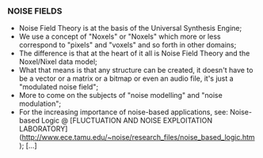 ### NOISE FIELDS
* Noise Field Theory is at the basis of the Universal Synthesis Engine;
* We use a concept of "Noxels" or "Noxels" which more or less correspond to "pixels" and "voxels" and so forth in other domains;
* The difference is that at the heart of it all is Noise Field Theory and the Noxel/Nixel data model;
* What that means is that any structure can be created, it doesn't have to be a vector or a matrix or a bitmap or even an audio file, it's just a "modulated noise field";
* More to come on the subjects of "noise modelling" and "noise modulation";
* For the increasing importance of noise-based applications, see: Noise-based Logic @ [FLUCTUATION AND NOISE EXPLOITATION LABORATORY] (http://www.ece.tamu.edu/~noise/research_files/noise_based_logic.htm);
[...]
